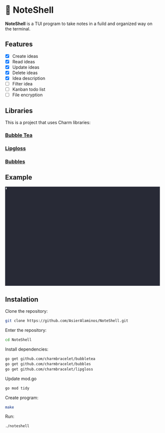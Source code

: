 # 📓 NoteShell

**NoteShell** is a TUI program to take notes in a fuild and organized way on the terminal.

## Features
- [x] Create ideas
- [x] Read ideas
- [X] Update ideas
- [x] Delete ideas
- [X] Idea description
- [ ] Filter idea
- [ ] Kanban todo list
- [ ] File encryption

## Libraries
This is a project that uses Charm libraries:

### [Bubble Tea](https://github.com/charmbracelet/bubbletea)

### [Lipgloss](https://github.com/charmbracelet/lipgloss)

### [Bubbles](https://github.com/charmbracelet/bubbles)

## Example

![NoteShell](assets/noteshell.gif)

## Instalation

Clone the repository:
```bash
git clone https://github.com/AsierAlaminos/NoteShell.git
```

Enter the repository:
```bash
cd NoteShell
```

Install dependencies:
```bash
go get github.com/charmbracelet/bubbletea
go get github.com/charmbracelet/bubbles
go get github.com/charmbracelet/lipgloss
```

Update mod.go
```bash
go mod tidy
```

Create program:
```bash
make
```

Run:
```bash
./noteshell
```
